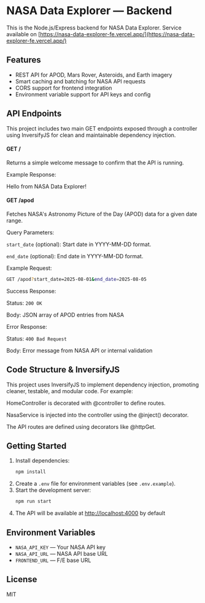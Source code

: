 # NASA Data Explorer — Backend

This is the Node.js/Express backend for NASA Data Explorer. Service available on [https://nasa-data-explorer-fe.vercel.app/](https://nasa-data-explorer-fe.vercel.app/)

## Features
- REST API for APOD, Mars Rover, Asteroids, and Earth imagery
- Smart caching and batching for NASA API requests
- CORS support for frontend integration
- Environment variable support for API keys and config

## API Endpoints

This project includes two main GET endpoints exposed through a controller using InversifyJS for clean and maintainable dependency injection.

#### GET /

Returns a simple welcome message to confirm that the API is running.

Example Response:

Hello from NASA Data Explorer!

#### GET /apod

Fetches NASA's Astronomy Picture of the Day (APOD) data for a given date range.

Query Parameters:

`start_date` (optional): Start date in YYYY-MM-DD format.

`end_date` (optional): End date in YYYY-MM-DD format.

Example Request:
```bash
GET /apod?start_date=2025-08-01&end_date=2025-08-05
```

Success Response:

Status: `200 OK`

Body: JSON array of APOD entries from NASA

Error Response:

Status: `400 Bad Request`

Body: Error message from NASA API or internal validation

## Code Structure & InversifyJS

This project uses InversifyJS
 to implement dependency injection, promoting cleaner, testable, and modular code. For example:

HomeController is decorated with @controller to define routes.

NasaService is injected into the controller using the @inject() decorator.

The API routes are defined using decorators like @httpGet.

## Getting Started
1. Install dependencies:
   ```bash
   npm install
   ```
2. Create a `.env` file for environment variables (see `.env.example`).
3. Start the development server:
   ```bash
   npm run start
   ```
4. The API will be available at [http://localhost:4000](http://localhost:4000) by default

## Environment Variables
- `NASA_API_KEY` — Your NASA API key
- `NASA_API_URL` — NASA API base URL
- `FRONTEND_URL` — F/E base URL

## License
MIT
